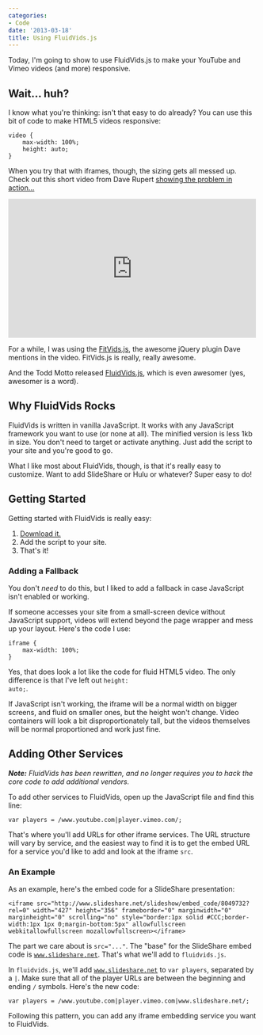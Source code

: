 ```yaml
---
categories:
- Code
date: '2013-03-18'
title: Using FluidVids.js
---
```


Today, I'm going to show to use FluidVids.js to make your YouTube and Vimeo videos (and more) responsive.
<!--more-->
<h2>Wait... huh?</h2>

I know what you're thinking: isn't that easy to do already? You can use this bit of code to make HTML5 videos responsive:

<pre><code class="language-css">video {
    max-width: 100%;
    height: auto;
}</code></pre>

When you try that with iframes, though, the sizing gets all messed up. Check out this short video from Dave Rupert <a href="http://vimeo.com/28523422">showing the problem in action...</a>

<iframe src="https://player.vimeo.com/video/28523422" width="500" height="281" frameborder="0" webkitAllowFullScreen mozallowfullscreen allowFullScreen></iframe>

For a while, I was using the <a href="http://fitvidsjs.com/">FitVids.js</a>, the awesome jQuery plugin Dave mentions in the video. FitVids.js is really, really awesome.

And the Todd Motto released <a href="http://toddmotto.com/fluid-and-responsive-youtube-and-vimeo-videos-with-fluidvids-js/">FluidVids.js</a>, which is even awesomer (yes, awesomer is a word).

<h2>Why FluidVids Rocks</h2>

FluidVids is written in vanilla JavaScript. It works with any JavaScript framework you want to use (or none at all). The minified version is less 1kb in size. You don't need to target or activate anything. Just add the script to your site and you're good to go.

What I like most about FluidVids, though, is that it's really easy to customize. Want to add SlideShare or Hulu or whatever? Super easy to do!

<h2>Getting Started</h2>

Getting started with FluidVids is really easy:

<ol>
<li><a href="http://toddmotto.com/fluid-and-responsive-youtube-and-vimeo-videos-with-fluidvids-js/">Download it.</a></li>
<li>Add the script to your site.</li>
<li>That's it!</li>
</ol>

<h3>Adding a Fallback</h3>

You don't <em>need</em> to do this, but I liked to add a fallback in case JavaScript isn't enabled or working.

If someone accesses your site from a small-screen device without JavaScript support, videos will extend beyond the page wrapper and mess up your layout. Here's the code I use:

<pre><code class="language-css">iframe {
    max-width: 100%;
}</code></pre>

Yes, that does look a lot like the code for fluid HTML5 video. The only difference is that I've left out <code class="language-css">height: auto;</code>.

If JavaScript isn't working, the iframe will be a normal width on bigger screens, and fluid on smaller ones, but the height won't change. Video containers will look a bit disproportionately tall, but the videos themselves will be normal proportioned and work just fine.

<h2>Adding Other Services</h2>

<em><strong>Note:</strong> FluidVids has been rewritten, and no longer requires you to hack the core code to add additional vendors.</em>

To add other services to FluidVids, open up the JavaScript file and find this line:

<pre><code class="language-javascript">var players = /www.youtube.com|player.vimeo.com/;</code></pre>

That's where you'll add URLs for other iframe services. The URL structure will vary by service, and the easiest way to find it is to get the embed URL for a service you'd like to add and look at the iframe <code class="language-markup">src</code>.

<h3>An Example</h3>

As an example, here's the embed code for a SlideShare presentation:

<pre><code class="language-markup">&lt;iframe src="http://www.slideshare.net/slideshow/embed_code/8049732?rel=0" width="427" height="356" frameborder="0" marginwidth="0" marginheight="0" scrolling="no" style="border:1px solid #CCC;border-width:1px 1px 0;margin-bottom:5px" allowfullscreen webkitallowfullscreen mozallowfullscreen&gt;&lt;/iframe&gt;</code></pre>

The part we care about is <code class="language-markup">src="..."</code>. The "base" for the SlideShare embed code is <code class="language-markup">www.slideshare.net</code>. That's what we'll add to <code class="language-none">fluidvids.js</code>.

In <code class="language-none">fluidvids.js</code>, we'll add <code class="language-none">www.slideshare.net</code> to <code class="language-javascript">var players</code>, separated by a <code class="language-javascript">|</code>. Make sure that all of the player URLs are between the beginning and ending <code class="language-javascript">/</code> symbols. Here's the new code:

<pre><code class="language-javascript">var players = /www.youtube.com|player.vimeo.com|www.slideshare.net/;</code></pre>

Following this pattern, you can add any iframe embedding service you want to FluidVids.